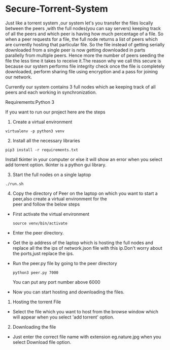 # Secure-Torrent-System

Just like a torrent system ,our system let's you transfer the files locally between the peers ,with the full nodes(you can say servers) keeping track of all the peers and which peer is having how much percentage of a file. So when a peer requests for a file, the full node returns a list of peers which are currently hosting that particular file. So the file instead of getting serially downloaded from a single peer is now getting downloaded in parts parallelly from multiple peers. Hence more the number of peers seeding the file the less time it takes to receive it.The reason why we call this secure is because our system performs file integrity check once the file is completely downloaded, perform sharing file using encryption and a pass for joining our network.

Currently our system contains 3 full nodes which ae keeping track of all peers and each working in synchronization.

Requirements:Python 3 

If you want to run our project here are the steps

1. Create a virtual environment 
```
virtualenv -p python3 venv
```
2. Install all the necessary libraries 
```
pip3 install -r requirements.txt 
```
Install tkinter in your computer or else it will show an error when you select add torrent option.
tkinter is a python gui library.

3. Start the full nodes on a single laptop
```
./run.sh
```
4. Copy the directory of Peer on the laptop on which you want to start a peer,also create a virtual environment for the                            
   peer and follow the below steps
   
  - First activate the virtual environment
    ```
    source venv/bin/activate
    ```
  - Enter the peer directory.
  - Get the ip address of the laptop which is hosting the full nodes and replace all the the ips of network.json
    file with this ip.Don't worry about the ports,just replace the ips.
  - Run the peer.py file by going to the peer directory
    ```
    python3 peer.py 7000
    ```
    You can put any port number above 6000 
  
  - Now you can start hosting and downloading the files.
  
  
  1. Hosting the torrent File
  * Select the file which you want to host from the browse window which will appear when you select
    'add torrent' option.
    
  2. Downloading the file
  * Just enter the correct file name with extension eg.nature.jpg when you select Download file option.
  

